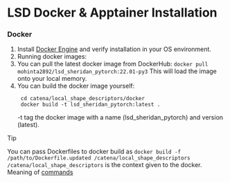 # LSD Docker & Apptainer Installation

### Docker
1. Install [Docker Engine](https://docs.docker.com/engine/install/) and verify installation in your OS environment.
2. Running docker images:
  1. You can pull the latest docker image from DockerHub:
     ```docker pull mohinta2892/lsd_sheridan_pytorch:22.01-py3```
     This will load the image onto your local memory.
  2. You can build the docker image yourself:
     ``` 
      cd catena/local_shape_descriptors/docker
      docker build -t lsd_sheridan_pytorch:latest .
     ```
        -t tag the docker image with a name (lsd_sheridan_pytorch) and version (latest).
> [!TIP]
> You can pass Dockerfiles to docker build as ` docker build -f /path/to/Dockerfile.updated /catena/local_shape_descriptors `
> `/catena/local_shape_descriptors` is the context given to the docker. Meaning of [commands](https://docs.docker.com/reference/cli/docker/image/build/)
